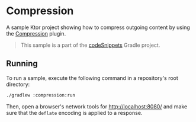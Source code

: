 # Compression

A sample Ktor project showing how to compress outgoing content by using the [Compression](https://ktor.io/docs/compression.html) plugin.
> This sample is a part of the [codeSnippets](../../README.md) Gradle project.

## Running

To run a sample, execute the following command in a repository's root directory:
```bash
./gradlew :compression:run
```

Then, open a browser's network tools for [http://localhost:8080/](http://localhost:8080/) and make sure that the `deflate` encoding is applied to a response.